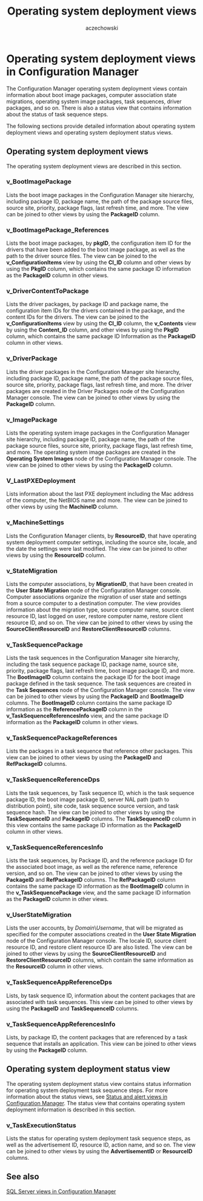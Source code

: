 ﻿---
title: Operating system deployment views
titleSuffix: Configuration Manager
description: Information about boot image packages, computer association state migrations, and operating system image packages.
ms.date: 04/30/2019
ms.prod: configuration-manager
ms.technology: configmgr-other
ms.topic: conceptual
ms.collection: M365-identity-device-management
ms.assetid: fee8d7b0-b4c2-4c70-83ff-bc285551ee68
author: aczechowski
ms.author: aaroncz
manager: dougeby
---

# Operating system deployment views in Configuration Manager

The Configuration Manager operating system deployment views contain information about boot image packages, computer association state migrations, operating system image packages, task sequences, driver packages, and so on. There is also a status view that contains information about the status of task sequence steps.

The following sections provide detailed information about operating system deployment views and operating system deployment status views.

## Operating system deployment views

The operating system deployment views are described in this section.

### v_BootImagePackage

Lists the boot image packages in the Configuration Manager site hierarchy, including package ID, package name, the path of the package source files, source site, priority, package flags, last refresh time, and more.
The view can be joined to other views by using the **PackageID** column.

### v_BootImagePackage_References

Lists the boot image packages, by **pkgID**, the configuration item ID for the drivers that have been added to the boot image package, as well as the path to the driver source files.
The view can be joined to the **v_ConfigurationItems** view by using the **CI_ID** column and other views by using the **PkgID** column, which contains the same package ID information as the **PackageID** column in other views.

### v_DriverContentToPackage

Lists the driver packages, by package ID and package name, the configuration item IDs for the drivers contained in the package, and the content IDs for the drivers.
The view can be joined to the **v_ConfigurationItems** view by using the **CI_ID** column, the **v_Contents** view by using the **Content_ID** column, and other views by using the **PkgID** column, which contains the same package ID Information as the **PackageID** column in other views.

### v_DriverPackage

Lists the driver packages in the Configuration Manager site hierarchy, including package ID, package name, the path of the package source files, source site, priority, package flags, last refresh time, and more. The driver packages are created in the Driver Packages node of the Configuration Manager console.
The view can be joined to other views by using the **PackageID** column.

### v_ImagePackage

Lists the operating system image packages in the Configuration Manager site hierarchy, including package ID, package name, the path of the package source files, source site, priority, package flags, last refresh time, and more. The operating system image packages are created in the **Operating System Images** node of the Configuration Manager console.
The view can be joined to other views by using the **PackageID** column.

### V_LastPXEDeployment

Lists information about the last PXE deployment including the Mac address of the computer, the NetBIOS name and more.
The view can be joined to other views by using the **MachineID** column.

### v_MachineSettings

Lists the Configuration Manager clients, by **ResourceID**, that have operating system deployment computer settings, including the source site, locale, and the date the settings were last modified.
The view can be joined to other views by using the **ResourceID** column.

### v_StateMigration

Lists the computer associations, by **MigrationID**, that have been created in the **User State Migration** node of the Configuration Manager console. Computer associations organize the migration of user state and settings from a source computer to a destination computer. The view provides information about the migration type, source computer name, source client resource ID, last logged on user, restore computer name, restore client resource ID, and so on.
The view can be joined to other views by using the **SourceClientResourceID** and **RestoreClientResourceID** columns.

### v_TaskSequencePackage

Lists the task sequences in the Configuration Manager site hierarchy, including the task sequence package ID, package name, source site, priority, package flags, last refresh time, boot image package ID, and more. The **BootImageID** column contains the package ID for the boot image package defined in the task sequence. The task sequences are created in the **Task Sequences** node of the Configuration Manager console.
The view can be joined to other views by using the **PackageID** and **BootImageID** columns. The **BootImageID** column contains the same package ID information as the **ReferencePackageID** column in the **v_TaskSequenceReferencesInfo** view, and the same package ID information as the **PackageID** column in other views.

### v_TaskSequencePackageReferences

Lists the packages in a task sequence that reference other packages.
This view can be joined to other views by using the **PackageID** and **RefPackageID** columns.

### v_TaskSequenceReferenceDps

Lists the task sequences, by Task sequence ID, which is the task sequence package ID, the boot image package ID, server NAL path (path to distribution point), site code, task sequence source version, and task sequence hash.
The view can be joined to other views by using the **TaskSequenceID** and **PackageID** columns. The **TaskSequenceID** column in this view contains the same package ID information as the **PackageID** column in other views.

### v_TaskSequenceReferencesInfo

Lists the task sequences, by Package ID, and the reference package ID for the associated boot image, as well as the reference name, reference version, and so on.
The view can be joined to other views by using the **PackageID** and **RefPackageID** columns. The **RefPackageID** column contains the same package ID information as the **BootImageID** column in the **v_TaskSequencePackage** view, and the same package ID information as the **PackageID** column in other views.

### v_UserStateMigration

Lists the user accounts, by *Domain*\\*Username*, that will be migrated as specified for the computer associations created in the **User State Migration** node of the Configuration Manager console. The locale ID, source client resource ID, and restore client resource ID are also listed.
The view can be joined to other views by using the **SourceClientResourceID** and **RestoreClientResourceID** columns, which contain the same information as the **ResourceID** column in other views.

### v_TaskSequenceAppReferenceDps

Lists, by task sequence ID, information about the content packages that are associated with task sequences.
This view can be joined to other views by using the **PackageID** and **TaskSequenceID** columns.

### v_TaskSequenceAppReferencesInfo

Lists, by package ID, the content packages that are referenced by a task sequence that installs an application.
This view can be joined to other views by using the **PackageID** column.

## Operating system deployment status view

The operating system deployment status view contains status information for operating system deployment task sequence steps. For more information about the status views, see [Status and alert views in Configuration Manager](status-alert-views-configuration-manager.md). The status view that contains operating system deployment information is described in this section.

### v_TaskExecutionStatus

Lists the status for operating system deployment task sequence steps, as well as the advertisement ID, resource ID, action name, and so on.
The view can be joined to other views by using the **AdvertisementID** or **ResourceID** columns.

## See also

[SQL Server views in Configuration Manager](sql-server-views-configuration-manager.md)  